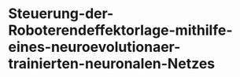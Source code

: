 # Steuerung-der-Roboterendeffektorlage-mithilfe-eines-neuroevolutionaer-trainierten-neuronalen-Netzes